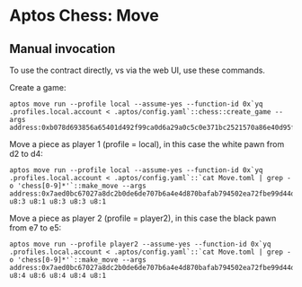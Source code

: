 # Aptos Chess: Move

## Manual invocation
To use the contract directly, vs via the web UI, use these commands.

Create a game:
```
aptos move run --profile local --assume-yes --function-id 0x`yq .profiles.local.account < .aptos/config.yaml`::chess::create_game --args address:0xb078d693856a65401d492f99ca0d6a29a0c5c0e371bc2521570a86e40d95f823
```

Move a piece as player 1 (profile = local), in this case the white pawn from d2 to d4:
```
aptos move run --profile local --assume-yes --function-id 0x`yq .profiles.local.account < .aptos/config.yaml`::`cat Move.toml | grep -o 'chess[0-9]*'`::make_move --args address:0x7aed0bc67027a8dc2b0de6de707b6a4e4d870bafab794502ea72fbe99d44d9ae u8:3 u8:1 u8:3 u8:3 u8:1
```

Move a piece as player 2 (profile = player2), in this case the black pawn from e7 to e5:
```
aptos move run --profile player2 --assume-yes --function-id 0x`yq .profiles.local.account < .aptos/config.yaml`::`cat Move.toml | grep -o 'chess[0-9]*'`::make_move --args address:0x7aed0bc67027a8dc2b0de6de707b6a4e4d870bafab794502ea72fbe99d44d9ae u8:4 u8:6 u8:4 u8:4 u8:1
```
